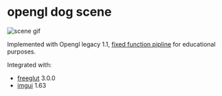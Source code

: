 # opengl dog scene
![scene gif](https://giant.gfycat.com/BlushingPowerfulEnglishpointer.gif)

Implemented with Opengl legacy 1.1, [fixed function pipline](https://www.khronos.org/opengl/wiki/Fixed_Function_Pipeline) for educational purposes.

Integrated with:

* [freeglut](http://freeglut.sourceforge.net) 3.0.0
* [imgui](https://github.com/ocornut/imgui) 1.63